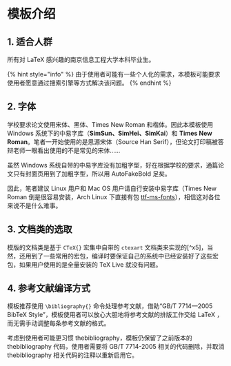 # 模板介绍

## 1. 适合人群

所有对 LaTeX 感兴趣的南京信息工程大学本科毕业生。

{% hint style="info" %}
由于使用者可能有一些个人化的需求，本模板可能要求使用者愿意通过搜索引擎等方式解决该问题。
{% endhint %}

## 2. 字体

学校要求论文使用宋体、黑体、Times New Roman 和楷体。因此本模板使用 Windows 系统下的中易字库（**SimSun、SimHei、SimKai**）和 **Times New Roman**。笔者一开始使用的是思源宋体（Source Han Serif），但论文打印稿被答辩老师一眼看出使用的不是常见的宋体……

虽然 Windows 系统自带的中易字库没有加粗字型，好在根据学校的要求，通篇论文只有封面页用到了加粗字型，所以用 AutoFakeBold 足矣。

因此，笔者建议 Linux 用户和 Mac OS 用户请自行安装中易字库（Times New Roman 倒是很容易安装，Arch Linux 下直接有包 [ttf-ms-fonts](https://aur.archlinux.org/packages/ttf-ms-fonts/)），相信这对各位来说不是什么难事。

## 3. 文档类的选取

模版的文档类是基于 `CTeX{}` 宏集中自带的 `ctexart` 文档类来实现的\[^x5]，当然，还用到了一些常用的宏包，编译时要保证自己的系统中已经安装好了这些宏包，如果用户使用的是全量安装的 TeX Live 就没有问题。

## 4. 参考文献编译方式

模板推荐使用 `\bibliography{}` 命令处理参考文献，借助“GB/T 7714—2005 BibTeX Style”，模板使用者可以放心大胆地将参考文献的排版工作交给 LaTeX ，而无需手动调整每条参考文献的格式。

考虑到使用者可能更习惯 thebibliography，模板仍保留了之前版本的 thebibliography 代码，使用者需要将 GB/T 7714-2005 相关的代码删除，并取消 thebibliography 相关代码的注释以重新启用它。
